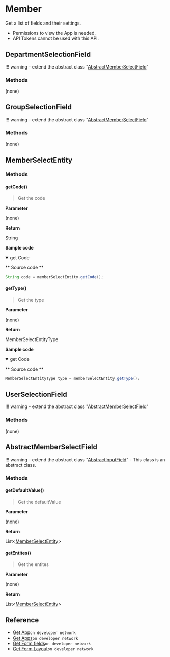 # Member

Get a list of fields and their settings.

>
- Permissions to view the App is needed.
- API Tokens cannot be used with this API.

## DepartmentSelectionField

!!! warning
    - extend the abstract class  "[AbstractMemberSelectField](#abstractmemberselectfield)"

### Methods

(none)

## GroupSelectionField

!!! warning
    - extend the abstract class  "[AbstractMemberSelectField](#abstractmemberselectfield)"

### Methods

(none)

## MemberSelectEntity

### Methods

#### getCode()

> Get the code

**Parameter**

(none)

**Return**

String

**Sample code**

<details class="tab-container" open>
<Summary>get Code</Summary>

** Source code **

```java
String code = memberSelectEntity.getCode();
```

</details>

#### getType()

> Get the type

**Parameter**

(none)

**Return**

MemberSelectEntityType

**Sample code**

<details class="tab-container" open>
<Summary>get Code</Summary>

** Source code **

```java
MemberSelectEntityType type = memberSelectEntity.getType();
```

</details>

## UserSelectionField

!!! warning
    - extend the abstract class  "[AbstractMemberSelectField](#abstractmemberselectfield)"

### Methods

(none)

## AbstractMemberSelectField

!!! warning
    - extend the abstract class "[AbstractInputField](./form-fields-input/#abstractinputfield)"
    - This class is an abstract class.

### Methods

#### getDefaultValue()

> Get the defaultValue

**Parameter**

(none)

**Return**

List<[MemberSelectEntity](#memberselectentity)\>

#### getEntites()

> Get the entites

**Parameter**

(none)

**Return**

List<[MemberSelectEntity](#memberselectentity)\>

## Reference

- [Get App](https://developer.kintone.io/hc/en-us/articles/212494888)`on developer network`
- [Get Apps](https://developer.kintone.io/hc/en-us/articles/115005336727)`on developer network`
- [Get Form fields](https://developer.kintone.io/hc/en-us/articles/115005509288)`on developer network`
- [Get Form Layout](https://developer.kintone.io/hc/en-us/articles/115005509068)`on developer network`
